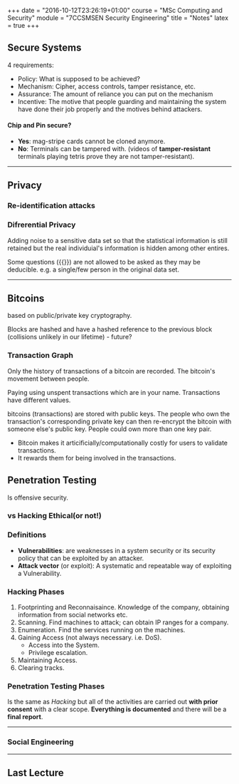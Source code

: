 +++
date = "2016-10-12T23:26:19+01:00"
course = "MSc Computing and Security"
module = "7CCSMSEN Security Engineering"
title = "Notes"
latex = true
+++


## Secure Systems

4 requirements:
 - Policy: What is supposed to be achieved?
 - Mechanism: Cipher, access controls, tamper resistance, etc.
 - Assurance: The amount of reliance you can put on the mechanism
 - Incentive: The motive that people guarding and maintaining the system have done their job properly and the motives behind attackers.

#### Chip and Pin secure?
- **Yes**: mag-stripe cards cannot be cloned anymore.
- **No**: Terminals can be tampered with. (videos of **tamper-resistant** terminals playing tetris prove they are not tamper-resistant).


---
## Privacy

### Re-identification attacks


### Difrerential Privacy
Adding noise to a sensitive data set so that the statistical information is still retained but the real individuial's information is hidden among other entires.

Some questions ({{<latex i="f(x)" />}}) are not allowed to be asked as they may be deducible. e.g. a single/few person in the original data set.


---
## Bitcoins

based on public/private key cryptography.

Blocks are hashed and have a hashed reference to the previous block (collisions unlikely in our lifetime) - future?


### Transaction Graph
Only the history of transactions of a bitcoin are recorded. The bitcoin's movement between people.

Paying using unspent transactions which are in your name. Transactions have different values.


bitcoins (transactions) are stored with public keys. The people who own the transaction's corresponding private key can then re-encrypt the bitcoin with someone else's public key. People could own more than one key pair.


- Bitcoin makes it articificially/computationally costly for users to validate transactions.
- It rewards them for being involved in the transactions.


## Penetration Testing

Is offensive security.

###  vs Hacking Ethical(or not!)

### Definitions

- **Vulnerabilities**: are weaknesses in a system security or its security policy that can be exploited by an attacker.
- **Attack vector** (or exploit): A systematic and repeatable way of exploiting a Vulnerability.

### Hacking Phases

1. Footprinting and Reconnaisaince. Knowledge of the company, obtaining information from social networks etc.
2. Scanning. Find machines to attack; can obtain IP ranges for a company.
3. Enumeration. Find the services running on the machines.
4. Gaining Access (not always necessary. i.e. DoS).
    - Access into the System.
    - Privilege escalation.
5. Maintaining Access.
6. Clearing tracks.


### Penetration Testing Phases

Is the same as *Hacking* but all of the activities are carried out **with prior consent** with a clear scope. **Everything is documented** and there will be a **final report**.


---

### Social Engineering



---

## Last Lecture
